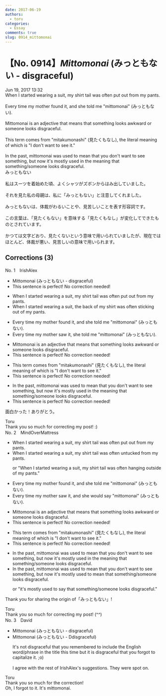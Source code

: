 ```yaml
---
date: 2017-06-19
authors:
  - toru
categories:
  - Essay
comments: true
slug: 0914_mittomonai
---
```


# 【No. 0914】<strong><em>Mittomonai</strong></em> (みっともない - disgraceful)
<div class="date">Jun 19, 2017 13:32</div>
<div id="post"><div id="body_show_ori">
When I started wearing a suit, my shirt tail was often put out from my pants.<br/><br/>Every time my mother found it, and she told me "mittomonai" (みっともない).<br/><br/>Mittomonai is an adjective that means that something looks awkward or someone looks disgraceful.<br/><br/>This term comes from "mitakumonashi" (見たくもなし), the literal meaning of which is "I don't want to see it."<br/><br/>In the past, mittomonai was used to mean that you don't want to see something, but now it's mostly used in the meaning that something/someone looks disgraceful.
</div></div>

<!-- more -->

<div id="post_ja"><div id="body_show_mo">
みっともない<br/><br/>私はスーツを着始めた頃、よくシャツがズボンからはみ出していました。<br/><br/>それを見た私の母親は、私に「みっともない」と注意してくれました。<br/><br/>みっともないは、体裁がわるいことや、見苦しいことを表す形容詞です。<br/><br/>この言葉は、「見たくもない」を意味する「見たくもなし」が変化してできたものとされています。<br/><br/>かつては文字どおり、見たくないという意味で用いられていましたが、現在ではほとんど、体裁が悪い、見苦しいの意味で用いられます。
</div></div>

## Corrections (3)
<div id="block"><div class="first_name"> No. 1　<span class="just_name">IrishAlex</span></div><div id="block2">
<ul class="correction_field">
<li class="incorrect">Mittomonai (みっともない - disgraceful)</li>
<li class="corrected perfect">This sentence is perfect! No correction needed!</li>
</ul>
<ul class="correction_field">
<li class="incorrect">When I started wearing a suit, my shirt tail was often put out from my pants.</li>
<li class="corrected correct">
When I started wearing a suit, <span class="f_blue">the back of </span>my shirt was often <span class="f_blue">sticking </span>out <span class="f_blue">of </span>my pants.
</li>
</ul>
<ul class="correction_field">
<li class="incorrect">Every time my mother found it, and she told me "mittomonai" (みっともない).</li>
<li class="corrected correct">
Every time my mother <span class="f_blue">saw </span>it, she told me "mittomonai" (みっともない).
</li>
</ul>
<ul class="correction_field">
<li class="incorrect">Mittomonai is an adjective that means that something looks awkward or someone looks disgraceful.</li>
<li class="corrected perfect">This sentence is perfect! No correction needed!</li>
</ul>
<ul class="correction_field">
<li class="incorrect">This term comes from "mitakumonashi" (見たくもなし), the literal meaning of which is "I don't want to see it."</li>
<li class="corrected perfect">This sentence is perfect! No correction needed!</li>
</ul>
<ul class="correction_field">
<li class="incorrect">In the past, mittomonai was used to mean that you don't want to see something, but now it's mostly used in the meaning that something/someone looks disgraceful.</li>
<li class="corrected perfect">This sentence is perfect! No correction needed!</li>
</ul>
<p class="comment_small">
 面白かった！ありがとう。
</p>

</div><div class="name"><span class="just_name">Toru</span><br>
Thank you so much for correcting my post! :)
</div>
</div>
<div id="block"><div class="first_name"> No. 2　<span class="just_name">MindOverMattress</span></div><div id="block2">
<ul class="correction_field">
<li class="incorrect">When I started wearing a suit, my shirt tail was often put out from my pants.</li>
<li class="corrected correct">
When I started wearing a suit, my shirt tail was often <span class="f_blue">untucked </span>from my pants.
<p class="correction_comment">or "When I started wearing a suit, my shirt tail was often hanging outside of my pants."</p>
</li>
</ul>
<ul class="correction_field">
<li class="incorrect">Every time my mother found it, and she told me "mittomonai" (みっともない).</li>
<li class="corrected correct">
Every time my mother <span class="f_blue">saw </span>it, <span class="f_red"><span class="sline">and</span> </span>she <span class="f_gray">would say</span> "mittomonai" (みっともない).
</li>
</ul>
<ul class="correction_field">
<li class="incorrect">Mittomonai is an adjective that means that something looks awkward or someone looks disgraceful.</li>
<li class="corrected perfect">This sentence is perfect! No correction needed!</li>
</ul>
<ul class="correction_field">
<li class="incorrect">This term comes from "mitakumonashi" (見たくもなし), the literal meaning of which is "I don't want to see it."</li>
<li class="corrected perfect">This sentence is perfect! No correction needed!</li>
</ul>
<ul class="correction_field">
<li class="incorrect">In the past, mittomonai was used to mean that you don't want to see something, but now it's mostly used in the meaning that something/someone looks disgraceful.</li>
<li class="corrected correct">
In the past, mittomonai was used to mean that you don't want to see something, but now it's mostly used <span class="f_blue">to mean</span> that something/someone looks disgraceful.
<p class="correction_comment">or "it's mostly used to say that something/someone looks disgraceful."</p>
</li>
</ul>
<p class="comment_small">
 Thank you for sharing the origin of「みっともない」!
</p>

</div><div class="name"><span class="just_name">Toru</span><br>
Thank you so much for correcting my post! (^^)
</div>
</div>
<div id="block"><div class="first_name"> No. 3　<span class="just_name">David</span></div><div id="block2">
<ul class="correction_field">
<li class="incorrect">Mittomonai (みっともない - disgraceful)</li>
<li class="corrected correct">
Mittomonai (みっともない - <span class="f_red">D</span><span class="f_gray"><span class="sline">d</span></span>isgraceful)
<p class="correction_comment">It's not disgraceful that you remembered to include the English word/phrase in the title this time but it is disgraceful that you forgot to capitalize it. ;o)<br/><br/>I agree with the rest of IrishAlex's suggestions. They were spot on.</p>
</li>
</ul>
</div><div class="name"><span class="just_name">Toru</span><br>
Thank you so much for the correction!<br/>Oh, I forgot to it. It's mittomonai.
</div>
</div>
